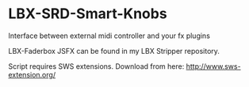 # LBX-SRD-Smart-Knobs
Interface between external midi controller and your fx plugins

LBX-Faderbox JSFX can be found in my LBX Stripper repository.

Script requires SWS extensions.  Download from here: http://www.sws-extension.org/
